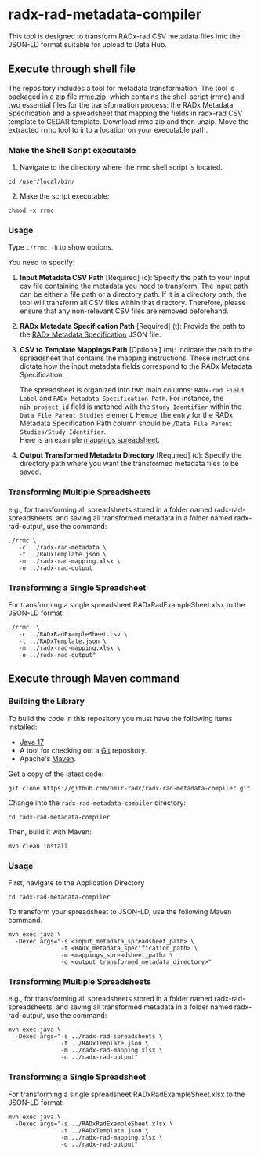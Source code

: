 # radx-rad-metadata-compiler
This tool is designed to transform RADx-rad CSV metadata files into the JSON-LD format suitable for upload to Data Hub. 

## Execute through shell file
The repository includes a tool for metadata transformation. The tool is packaged in a zip file [rrmc.zip](https://github.com/bmir-radx/radx-rad-metadata-compiler/releases/download/v1.0.0/rrmc.zip), which contains the shell script (rrmc) and two essential files for the transformation process: the RADx Metadata Specification and a spreadsheet that mapping the fields in radx-rad CSV template to CEDAR template.
Download rrmc.zip and then unzip. Move the extracted rrmc tool to into a location on your executable path.

### Make the Shell Script executable
1. Navigate to the directory where the `rrmc` shell script is located.
```
cd /user/local/bin/
```
2. Make the script executable:
```
chmod +x rrmc
```

### Usage

Type `./rrmc -h` to show options. 

You need to specify:
1. **Input Metadata CSV Path** [Required] (c): Specify the path to your input csv file containing the metadata you need to transform. The input path can be either a file path or a directory path. If it is a directory path, the tool will transform all CSV files within that directory. Therefore, please ensure that any non-relevant CSV files are removed beforehand.

2. **RADx Metadata Specification Path** [Required] (t): Provide the path to the [RADx Metadata Specification](https://cedar.metadatacenter.org/templates/edit/https://repo.metadatacenter.org/templates/c691629c-1183-4425-9a12-26201eab1a10?folderId=https:%2F%2Frepo.metadatacenter.org%2Ffolders%2F5ac6dcb6-7a9b-4a75-a945-60ae43750953) JSON file.

3. **CSV to Template Mappings Path** [Optional] (m): Indicate the path to the spreadsheet that contains the mapping instructions. These instructions dictate how the input metadata fields correspond to the RADx Metadata Specification.

   The spreadsheet is organized into two main columns: `RADx-rad Field Label` and `RADx Metadata Specification Path`. For instance, the `nih_project_id` field is matched with the `Study Identifier` within the `Data File Parent Studies` element. Hence, the entry for the RADx Metadata Specification Path column should be `/Data File Parent Studies/Study Identifier`.  
   Here is an example [mappings spreadsheet](https://docs.google.com/spreadsheets/d/1R2PkJCNFtg8zm-V2iXK56u5WNoo3_hFz/edit#gid=951510363).

4. **Output Transformed Metadata Directory** [Required] (o): Specify the directory path where you want the transformed metadata files to be saved.

### Transforming Multiple Spreadsheets
e.g., for transforming all spreadsheets stored in a folder named radx-rad-spreadsheets, and saving all transformed metadata in a folder named radx-rad-output, use the command:

```
./rrmc \
   -c ../radx-rad-metadata \
   -t ../RADxTemplate.json \
   -m ../radx-rad-mapping.xlsx \
   -o ../radx-rad-output
```
### Transforming a Single Spreadsheet
For transforming a single spreadsheet RADxRadExampleSheet.xlsx to the JSON-LD format:

```
./rrmc  \
   -c ../RADxRadExampleSheet.csv \
   -t ../RADxTemplate.json \
   -m ../radx-rad-mapping.xlsx \
   -o ../radx-rad-output"
```

## Execute through Maven command

### Building the Library
To build the code in this repository you must have the following items installed:

+ [Java 17](http://www.oracle.com/technetwork/java/javase/downloads/index.html)
+ A tool for checking out a [Git](http://git-scm.com/) repository.
+ Apache's [Maven](http://maven.apache.org/index.html).

Get a copy of the latest code:

    git clone https://github.com/bmir-radx/radx-rad-metadata-compiler.git

Change into the `radx-rad-metadata-compiler` directory:

    cd radx-rad-metadata-compiler

Then, build it with Maven:

    mvn clean install

### Usage
First, navigate to the Application Directory

    cd radx-rad-metadata-compiler

To transform your spreadsheet to JSON-LD, use the following Maven command. 
```
mvn exec:java \
  -Dexec.args="-s <input_metadata_spreadsheet_path> \
               -t <RADx_metadata_specification_path> \
               -m <mappings_spreadsheet_path> \
               -o <output_transformed_metadata_directory>"
```

### Transforming Multiple Spreadsheets
e.g., for transforming all spreadsheets stored in a folder named radx-rad-spreadsheets, and saving all transformed metadata in a folder named radx-rad-output, use the command:

```
mvn exec:java \
  -Dexec.args="-s ../radx-rad-spreadsheets \
               -t ../RADxTemplate.json \
               -m ../radx-rad-mapping.xlsx \
               -o ../radx-rad-output"
```
### Transforming a Single Spreadsheet
For transforming a single spreadsheet RADxRadExampleSheet.xlsx to the JSON-LD format:

```
mvn exec:java \
  -Dexec.args="-s ../RADxRadExampleSheet.xlsx \
               -t ../RADxTemplate.json \
               -m ../radx-rad-mapping.xlsx \
               -o ../radx-rad-output"
```
